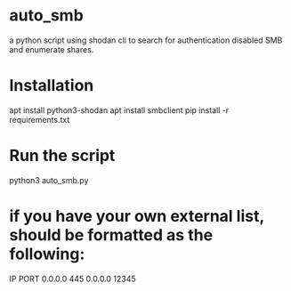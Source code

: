 # auto_smb
a python script using shodan cli to search for authentication disabled SMB and enumerate shares.

# Installation
apt install python3-shodan
apt install smbclient
pip install -r requirements.txt

# Run the script
python3 auto_smb.py

# if you have your own external list, should be formatted as the following:
IP PORT
0.0.0.0 445
0.0.0.0 12345
